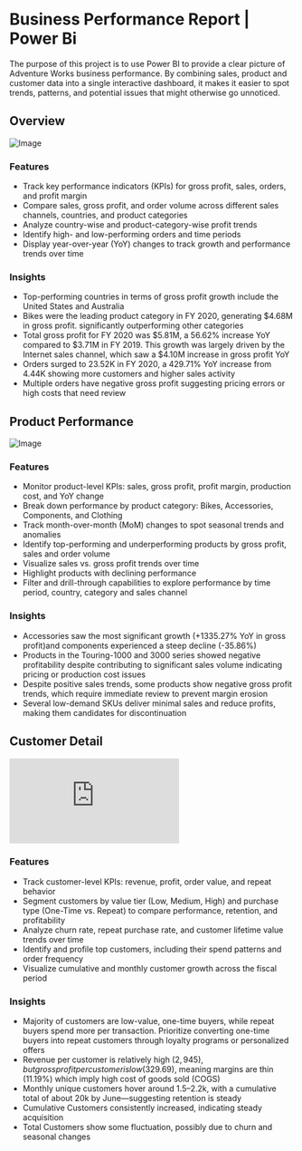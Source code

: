 # Business Performance Report | Power Bi

The purpose of this project is to use Power BI to provide a clear picture of Adventure Works business performance. By combining sales, product and customer data into a single interactive dashboard, it makes it easier to spot trends, patterns, and potential issues that might otherwise go unnoticed.

## Overview
![Image](https://github.com/user-attachments/assets/4e57a416-cced-4af9-a893-90a7040a7534)

### Features
- Track key performance indicators (KPIs) for gross profit, sales, orders, and profit margin
- Compare sales, gross profit, and order volume across different sales channels, countries, and product categories
- Analyze country-wise and product-category-wise profit trends
- Identify high- and low-performing orders and time periods
- Display year-over-year (YoY) changes to track growth and performance trends over time

### Insights
- Top-performing countries in terms of gross profit growth include the United States and Australia
- Bikes were the leading product category in FY 2020, generating $4.68M in gross profit. significantly outperforming other categories
- Total gross profit for FY 2020 was $5.81M, a 56.62% increase YoY compared to $3.71M in FY 2019.
  This growth was largely driven by the Internet sales channel, which saw a $4.10M increase in gross profit YoY
- Orders surged to 23.52K in FY 2020, a 429.71% YoY increase from 4.44K showing more customers and higher sales activity
- Multiple orders have negative gross profit suggesting pricing errors or high costs that need review
  
## Product Performance
![Image](https://github.com/user-attachments/assets/1f6e3b2b-a05c-4211-ad63-197344ed4f29)

### Features 

- Monitor product-level KPIs: sales, gross profit, profit margin, production cost, and YoY change
- Break down performance by product category: Bikes, Accessories, Components, and Clothing
- Track month-over-month (MoM) changes to spot seasonal trends and anomalies
- Identify top-performing and underperforming products by gross profit, sales and order volume
- Visualize sales vs. gross profit trends over time
- Highlight products with declining performance
- Filter and drill-through capabilities to explore performance by time period, country, category and sales channel

### Insights 

- Accessories saw the most significant growth (+1335.27% YoY in gross profit)and components experienced a steep decline (-35.86%)
- Products in the Touring-1000 and 3000 series showed negative profitability despite contributing to significant sales volume indicating pricing or production cost issues
- Despite positive sales trends, some products show negative gross profit trends, which require immediate review to prevent margin erosion
- Several low-demand SKUs deliver minimal sales and reduce profits, making them candidates for discontinuation

## Customer Detail
![image](https://github.com/user-attachments/files/23164071/CustomerDetail.pdf)

### Features

- Track customer-level KPIs: revenue, profit, order value, and repeat behavior
- Segment customers by value tier (Low, Medium, High) and purchase type (One-Time vs. Repeat) to compare performance, retention, and profitability
- Analyze churn rate, repeat purchase rate, and customer lifetime value trends over time
- Identify and profile top customers, including their spend patterns and order frequency
- Visualize cumulative and monthly customer growth across the fiscal period

### Insights
- Majority of customers are low-value, one-time buyers, while repeat buyers spend more per transaction. Prioritize converting one-time buyers into repeat customers through loyalty programs or personalized offers
- Revenue per customer is relatively high ($2,945), but gross profit per customer is low ($329.69), meaning margins are thin (11.19%) which imply high cost of goods sold (COGS)
- Monthly unique customers hover around 1.5–2.2k, with a cumulative total of about 20k by June—suggesting retention is steady
- Cumulative Customers consistently increased, indicating steady acquisition
- Total Customers show some fluctuation, possibly due to churn and seasonal changes
